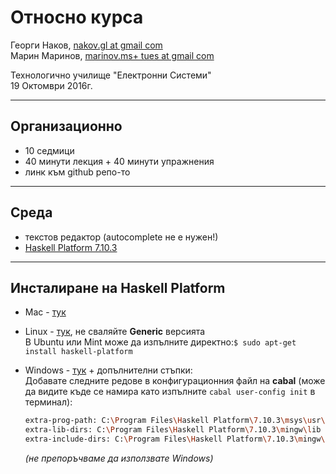 <!--
    page_number:true
    *page_number:false
-->

Относно курса
====

Георги Наков, [nakov.gl at gmail com](mailto:nakov.gl+tues@gmail.com)  
Марин Маринов, [marinov.ms+ tues at gmail com](mailto:marinov.ms+tues@gmail.com)
   
Технологично училище "Електронни Системи"  
19 Октомври 2016г.

---

## Организационно
- 10 седмици
- 40 минути лекция + 40 минути упражнения
- линк към github репо-то

---

## Среда
- текстов редактор (autocomplete не е нужен!)
- [Haskell Platform 7.10.3](https://www.haskell.org/platform/)

---

## Инсталиране на Haskell Platform
- Mac   - [тук](https://www.haskell.org/platform/download/7.10.3/Haskell%20Platform%207.10.3%2064bit.pkg)
- Linux - [тук](https://www.haskell.org/platform/#linux), не сваляйте **Generic** версията  
  В Ubuntu или Mint може да изпълните директно:`$ sudo apt-get install haskell-platform`
- Windows - [тук](https://www.haskell.org/platform/download/7.10.3/HaskellPlatform-7.10.3-x86_64-setup.exe) + допълнителни стъпки:  
  Добавате следните редове в конфигурационния файл на **cabal** (може да видите къде се намира като изпълните `cabal user-config init` в терминал):
  ```bash
  extra-prog-path: C:\Program Files\Haskell Platform\7.10.3\msys\usr\bin  
  extra-lib-dirs: C:\Program Files\Haskell Platform\7.10.3\mingw\lib  
  extra-include-dirs: C:\Program Files\Haskell Platform\7.10.3\mingw\include
  ```

  *(не препоръчваме да използвате Windows)*
